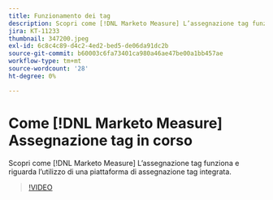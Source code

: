 ```yaml
---
title: Funzionamento dei tag
description: Scopri come [!DNL Marketo Measure] L’assegnazione tag funziona e riguarda l’utilizzo di una piattaforma di assegnazione tag integrata.
jira: KT-11233
thumbnail: 347200.jpeg
exl-id: 6c8c4c89-d4c2-4ed2-bed5-de06da91dc2b
source-git-commit: b60003c6fa73401ca980a46ae47be00a1bb457ae
workflow-type: tm+mt
source-wordcount: '28'
ht-degree: 0%

---
```


# Come [!DNL Marketo Measure] Assegnazione tag in corso

Scopri come [!DNL Marketo Measure] L’assegnazione tag funziona e riguarda l’utilizzo di una piattaforma di assegnazione tag integrata.

>[!VIDEO](https://video.tv.adobe.com/v/347200/?quality=12&learn=on)
